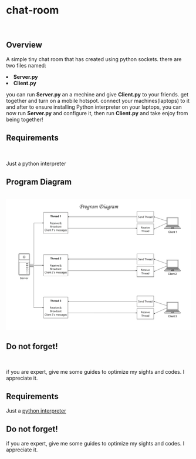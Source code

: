 # chat-room
<br>
<h2>Overview</h2>
<p>A simple tiny chat room that has created using python sockets. there are two files named:<br>
<li> <b>Server.py</b>
<li> <b>Client.py</b>
<p>you can run <b>Server.py</b> an a mechine and give <b>Client.py</b> to your friends.
get together and turn on a mobile hotspot. connect your machines(laptops) to it and after to ensure installing Python interpreter on your laptops, you can now run <b>Server.py</b> and configure it, then run <b>Client.py</b> and take enjoy from being together!
</p>

<h2>Requirements</h2><br>
<p>Just a python interpreter</p>

<h2>Program Diagram</h2><br>
<img src='./Program Diagram.jpg'><br>

<h2>Do not forget!</h2><br>
<p>if you are expert, give me some guides to optimize my sights and codes. I appreciate it.</p>
<h2>Requirements</h2>
<p>Just a <a href="https://www.python.org/ftp/python/3.12.7/python-3.12.7-amd64.exe">python interpreter</a></p>
<h2>Do not forget!</h2>
<p>if you are expert, give me some guides to optimize my sights and codes. I appreciate it.</p>
